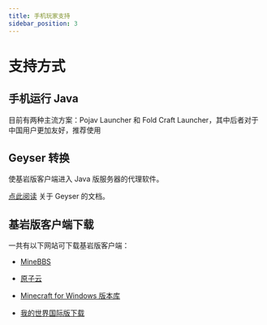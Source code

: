 ```yaml
---
title: 手机玩家支持
sidebar_position: 3
---
```


# 支持方式

## 手机运行 Java

目前有两种主流方案：Pojav Launcher 和 Fold Craft Launcher，其中后者对于中国用户更加友好，推荐使用

## Geyser 转换

使基岩版客户端进入 Java 版服务器的代理软件。

[点此阅读](https://nitwikit.8aka.org/Java/Geyser) 关于 Geyser 的文档。

## 基岩版客户端下载

一共有以下网站可下载基岩版客户端：

- [MineBBS](https://mc.minebbs.com)

- [原子云](https://res.nullatom.com/Minecraft)

- [Minecraft for Windows 版本库](https://www.mcappx.com)

- [我的世界国际版下载](https://mcapks.com)
